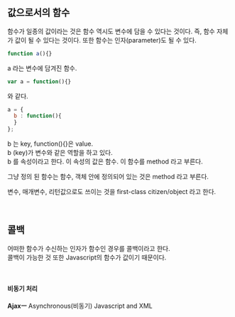 ## 값으로서의 함수

함수가 일종의 값이라는 것은 함수 역시도 변수에 담을 수 있다는 것이다. 즉, 함수 자체가 값이 될 수 있다는 것이다. 또한 함수는 인자(parameter)도 될 수 있다.  

```javascript
function a(){}
```

a 라는 변수에 담겨진 함수.

```javascript
var a = function(){}
```

와 같다.

```javascript
a = {
  b : function(){  
  }
};
```

b 는 key, function(){}은 value.  
b (key)가 변수와 같은 역할을 하고 있다.  
b 를 속성이라고 한다. 이 속성의 값은 함수. 이 함수를 method 라고 부른다.  

그냥 정의 된 함수는 함수, 객체 안에 정의되어 있는 것은 method 라고 부른다.  

변수, 매개변수, 리턴값으로도 쓰이는 것을 first-class citizen/object 라고 한다.  


<br>

## 콜백

어떠한 함수가 수신하는 인자가 함수인 경우를 콜백이라고 한다.  
콜백이 가능한 것 또한 Javascript의 함수가 값이기 때문이다.  

<br>

#### 비동기 처리
**Ajaxㅡ** Asynchronous(비동기) Javascript and XML  
